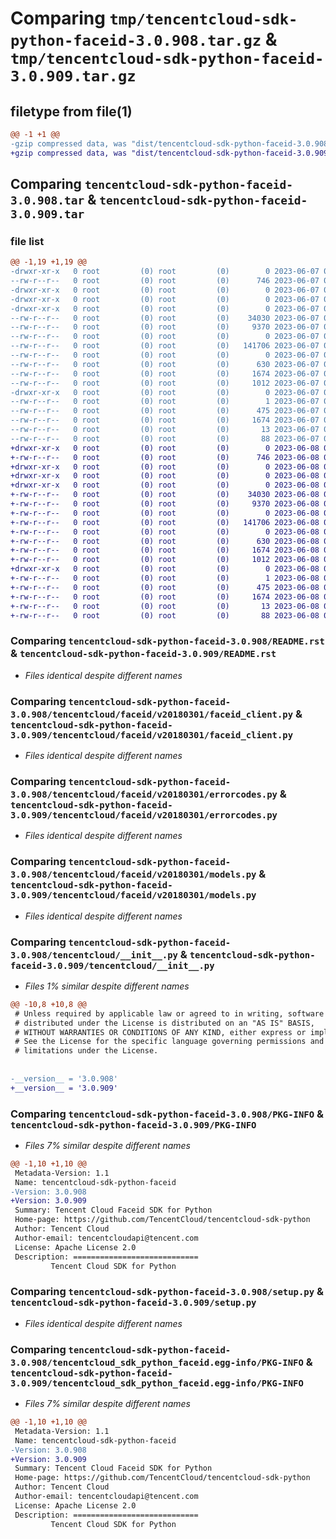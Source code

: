 # Comparing `tmp/tencentcloud-sdk-python-faceid-3.0.908.tar.gz` & `tmp/tencentcloud-sdk-python-faceid-3.0.909.tar.gz`

## filetype from file(1)

```diff
@@ -1 +1 @@
-gzip compressed data, was "dist/tencentcloud-sdk-python-faceid-3.0.908.tar", last modified: Wed Jun  7 00:24:32 2023, max compression
+gzip compressed data, was "dist/tencentcloud-sdk-python-faceid-3.0.909.tar", last modified: Thu Jun  8 00:25:19 2023, max compression
```

## Comparing `tencentcloud-sdk-python-faceid-3.0.908.tar` & `tencentcloud-sdk-python-faceid-3.0.909.tar`

### file list

```diff
@@ -1,19 +1,19 @@
-drwxr-xr-x   0 root         (0) root         (0)        0 2023-06-07 00:24:32.000000 tencentcloud-sdk-python-faceid-3.0.908/
--rw-r--r--   0 root         (0) root         (0)      746 2023-06-07 00:24:32.000000 tencentcloud-sdk-python-faceid-3.0.908/README.rst
-drwxr-xr-x   0 root         (0) root         (0)        0 2023-06-07 00:24:32.000000 tencentcloud-sdk-python-faceid-3.0.908/tencentcloud/
-drwxr-xr-x   0 root         (0) root         (0)        0 2023-06-07 00:24:32.000000 tencentcloud-sdk-python-faceid-3.0.908/tencentcloud/faceid/
-drwxr-xr-x   0 root         (0) root         (0)        0 2023-06-07 00:24:32.000000 tencentcloud-sdk-python-faceid-3.0.908/tencentcloud/faceid/v20180301/
--rw-r--r--   0 root         (0) root         (0)    34030 2023-06-07 00:24:32.000000 tencentcloud-sdk-python-faceid-3.0.908/tencentcloud/faceid/v20180301/faceid_client.py
--rw-r--r--   0 root         (0) root         (0)     9370 2023-06-07 00:24:32.000000 tencentcloud-sdk-python-faceid-3.0.908/tencentcloud/faceid/v20180301/errorcodes.py
--rw-r--r--   0 root         (0) root         (0)        0 2023-06-07 00:24:32.000000 tencentcloud-sdk-python-faceid-3.0.908/tencentcloud/faceid/v20180301/__init__.py
--rw-r--r--   0 root         (0) root         (0)   141706 2023-06-07 00:24:32.000000 tencentcloud-sdk-python-faceid-3.0.908/tencentcloud/faceid/v20180301/models.py
--rw-r--r--   0 root         (0) root         (0)        0 2023-06-07 00:24:32.000000 tencentcloud-sdk-python-faceid-3.0.908/tencentcloud/faceid/__init__.py
--rw-r--r--   0 root         (0) root         (0)      630 2023-06-07 00:24:32.000000 tencentcloud-sdk-python-faceid-3.0.908/tencentcloud/__init__.py
--rw-r--r--   0 root         (0) root         (0)     1674 2023-06-07 00:24:32.000000 tencentcloud-sdk-python-faceid-3.0.908/PKG-INFO
--rw-r--r--   0 root         (0) root         (0)     1012 2023-06-07 00:24:32.000000 tencentcloud-sdk-python-faceid-3.0.908/setup.py
-drwxr-xr-x   0 root         (0) root         (0)        0 2023-06-07 00:24:32.000000 tencentcloud-sdk-python-faceid-3.0.908/tencentcloud_sdk_python_faceid.egg-info/
--rw-r--r--   0 root         (0) root         (0)        1 2023-06-07 00:24:32.000000 tencentcloud-sdk-python-faceid-3.0.908/tencentcloud_sdk_python_faceid.egg-info/dependency_links.txt
--rw-r--r--   0 root         (0) root         (0)      475 2023-06-07 00:24:32.000000 tencentcloud-sdk-python-faceid-3.0.908/tencentcloud_sdk_python_faceid.egg-info/SOURCES.txt
--rw-r--r--   0 root         (0) root         (0)     1674 2023-06-07 00:24:32.000000 tencentcloud-sdk-python-faceid-3.0.908/tencentcloud_sdk_python_faceid.egg-info/PKG-INFO
--rw-r--r--   0 root         (0) root         (0)       13 2023-06-07 00:24:32.000000 tencentcloud-sdk-python-faceid-3.0.908/tencentcloud_sdk_python_faceid.egg-info/top_level.txt
--rw-r--r--   0 root         (0) root         (0)       88 2023-06-07 00:24:32.000000 tencentcloud-sdk-python-faceid-3.0.908/setup.cfg
+drwxr-xr-x   0 root         (0) root         (0)        0 2023-06-08 00:25:19.000000 tencentcloud-sdk-python-faceid-3.0.909/
+-rw-r--r--   0 root         (0) root         (0)      746 2023-06-08 00:25:19.000000 tencentcloud-sdk-python-faceid-3.0.909/README.rst
+drwxr-xr-x   0 root         (0) root         (0)        0 2023-06-08 00:25:19.000000 tencentcloud-sdk-python-faceid-3.0.909/tencentcloud/
+drwxr-xr-x   0 root         (0) root         (0)        0 2023-06-08 00:25:19.000000 tencentcloud-sdk-python-faceid-3.0.909/tencentcloud/faceid/
+drwxr-xr-x   0 root         (0) root         (0)        0 2023-06-08 00:25:19.000000 tencentcloud-sdk-python-faceid-3.0.909/tencentcloud/faceid/v20180301/
+-rw-r--r--   0 root         (0) root         (0)    34030 2023-06-08 00:25:19.000000 tencentcloud-sdk-python-faceid-3.0.909/tencentcloud/faceid/v20180301/faceid_client.py
+-rw-r--r--   0 root         (0) root         (0)     9370 2023-06-08 00:25:19.000000 tencentcloud-sdk-python-faceid-3.0.909/tencentcloud/faceid/v20180301/errorcodes.py
+-rw-r--r--   0 root         (0) root         (0)        0 2023-06-08 00:25:19.000000 tencentcloud-sdk-python-faceid-3.0.909/tencentcloud/faceid/v20180301/__init__.py
+-rw-r--r--   0 root         (0) root         (0)   141706 2023-06-08 00:25:19.000000 tencentcloud-sdk-python-faceid-3.0.909/tencentcloud/faceid/v20180301/models.py
+-rw-r--r--   0 root         (0) root         (0)        0 2023-06-08 00:25:19.000000 tencentcloud-sdk-python-faceid-3.0.909/tencentcloud/faceid/__init__.py
+-rw-r--r--   0 root         (0) root         (0)      630 2023-06-08 00:25:19.000000 tencentcloud-sdk-python-faceid-3.0.909/tencentcloud/__init__.py
+-rw-r--r--   0 root         (0) root         (0)     1674 2023-06-08 00:25:19.000000 tencentcloud-sdk-python-faceid-3.0.909/PKG-INFO
+-rw-r--r--   0 root         (0) root         (0)     1012 2023-06-08 00:25:19.000000 tencentcloud-sdk-python-faceid-3.0.909/setup.py
+drwxr-xr-x   0 root         (0) root         (0)        0 2023-06-08 00:25:19.000000 tencentcloud-sdk-python-faceid-3.0.909/tencentcloud_sdk_python_faceid.egg-info/
+-rw-r--r--   0 root         (0) root         (0)        1 2023-06-08 00:25:19.000000 tencentcloud-sdk-python-faceid-3.0.909/tencentcloud_sdk_python_faceid.egg-info/dependency_links.txt
+-rw-r--r--   0 root         (0) root         (0)      475 2023-06-08 00:25:19.000000 tencentcloud-sdk-python-faceid-3.0.909/tencentcloud_sdk_python_faceid.egg-info/SOURCES.txt
+-rw-r--r--   0 root         (0) root         (0)     1674 2023-06-08 00:25:19.000000 tencentcloud-sdk-python-faceid-3.0.909/tencentcloud_sdk_python_faceid.egg-info/PKG-INFO
+-rw-r--r--   0 root         (0) root         (0)       13 2023-06-08 00:25:19.000000 tencentcloud-sdk-python-faceid-3.0.909/tencentcloud_sdk_python_faceid.egg-info/top_level.txt
+-rw-r--r--   0 root         (0) root         (0)       88 2023-06-08 00:25:19.000000 tencentcloud-sdk-python-faceid-3.0.909/setup.cfg
```

### Comparing `tencentcloud-sdk-python-faceid-3.0.908/README.rst` & `tencentcloud-sdk-python-faceid-3.0.909/README.rst`

 * *Files identical despite different names*

### Comparing `tencentcloud-sdk-python-faceid-3.0.908/tencentcloud/faceid/v20180301/faceid_client.py` & `tencentcloud-sdk-python-faceid-3.0.909/tencentcloud/faceid/v20180301/faceid_client.py`

 * *Files identical despite different names*

### Comparing `tencentcloud-sdk-python-faceid-3.0.908/tencentcloud/faceid/v20180301/errorcodes.py` & `tencentcloud-sdk-python-faceid-3.0.909/tencentcloud/faceid/v20180301/errorcodes.py`

 * *Files identical despite different names*

### Comparing `tencentcloud-sdk-python-faceid-3.0.908/tencentcloud/faceid/v20180301/models.py` & `tencentcloud-sdk-python-faceid-3.0.909/tencentcloud/faceid/v20180301/models.py`

 * *Files identical despite different names*

### Comparing `tencentcloud-sdk-python-faceid-3.0.908/tencentcloud/__init__.py` & `tencentcloud-sdk-python-faceid-3.0.909/tencentcloud/__init__.py`

 * *Files 1% similar despite different names*

```diff
@@ -10,8 +10,8 @@
 # Unless required by applicable law or agreed to in writing, software
 # distributed under the License is distributed on an "AS IS" BASIS,
 # WITHOUT WARRANTIES OR CONDITIONS OF ANY KIND, either express or implied.
 # See the License for the specific language governing permissions and
 # limitations under the License.
 
 
-__version__ = '3.0.908'
+__version__ = '3.0.909'
```

### Comparing `tencentcloud-sdk-python-faceid-3.0.908/PKG-INFO` & `tencentcloud-sdk-python-faceid-3.0.909/PKG-INFO`

 * *Files 7% similar despite different names*

```diff
@@ -1,10 +1,10 @@
 Metadata-Version: 1.1
 Name: tencentcloud-sdk-python-faceid
-Version: 3.0.908
+Version: 3.0.909
 Summary: Tencent Cloud Faceid SDK for Python
 Home-page: https://github.com/TencentCloud/tencentcloud-sdk-python
 Author: Tencent Cloud
 Author-email: tencentcloudapi@tencent.com
 License: Apache License 2.0
 Description: ============================
         Tencent Cloud SDK for Python
```

### Comparing `tencentcloud-sdk-python-faceid-3.0.908/setup.py` & `tencentcloud-sdk-python-faceid-3.0.909/setup.py`

 * *Files identical despite different names*

### Comparing `tencentcloud-sdk-python-faceid-3.0.908/tencentcloud_sdk_python_faceid.egg-info/PKG-INFO` & `tencentcloud-sdk-python-faceid-3.0.909/tencentcloud_sdk_python_faceid.egg-info/PKG-INFO`

 * *Files 7% similar despite different names*

```diff
@@ -1,10 +1,10 @@
 Metadata-Version: 1.1
 Name: tencentcloud-sdk-python-faceid
-Version: 3.0.908
+Version: 3.0.909
 Summary: Tencent Cloud Faceid SDK for Python
 Home-page: https://github.com/TencentCloud/tencentcloud-sdk-python
 Author: Tencent Cloud
 Author-email: tencentcloudapi@tencent.com
 License: Apache License 2.0
 Description: ============================
         Tencent Cloud SDK for Python
```

